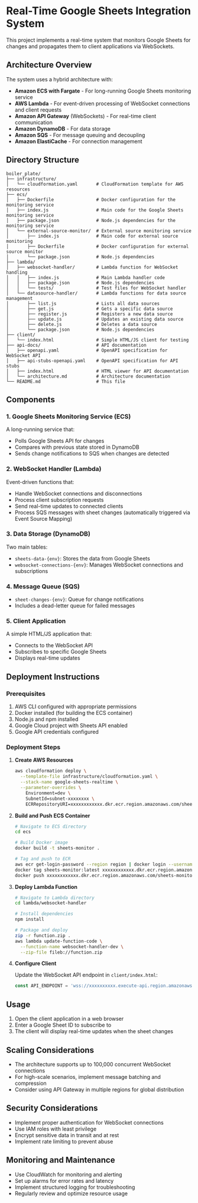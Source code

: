 # Real-Time Google Sheets Integration System

This project implements a real-time system that monitors Google Sheets for changes and propagates them to client applications via WebSockets.

## Architecture Overview

The system uses a hybrid architecture with:

- **Amazon ECS with Fargate** - For long-running Google Sheets monitoring service
- **AWS Lambda** - For event-driven processing of WebSocket connections and client requests
- **Amazon API Gateway** (WebSockets) - For real-time client communication
- **Amazon DynamoDB** - For data storage
- **Amazon SQS** - For message queuing and decoupling
- **Amazon ElastiCache** - For connection management

## Directory Structure

```
boiler_plate/
├── infrastructure/
│   └── cloudformation.yaml       # CloudFormation template for AWS resources
├── ecs/
│   ├── Dockerfile                # Docker configuration for the monitoring service
│   ├── index.js                  # Main code for the Google Sheets monitoring service
│   ├── package.json              # Node.js dependencies for the monitoring service
│   └── external-source-monitor/  # External source monitoring service
│       ├── index.js              # Main code for external source monitoring
│       ├── Dockerfile            # Docker configuration for external source monitor
│       └── package.json          # Node.js dependencies
├── lambda/
│   ├── websocket-handler/        # Lambda function for WebSocket handling
│   │   ├── index.js              # Main Lambda handler code
│   │   ├── package.json          # Node.js dependencies
│   │   └── tests/                # Test files for WebSocket handler
│   └── datasource-handler/       # Lambda functions for data source management
│       ├── list.js               # Lists all data sources
│       ├── get.js                # Gets a specific data source
│       ├── register.js           # Registers a new data source
│       ├── update.js             # Updates an existing data source
│       ├── delete.js             # Deletes a data source
│       └── package.json          # Node.js dependencies
├── client/
│   └── index.html                # Simple HTML/JS client for testing
├── api-docs/                     # API documentation
│   ├── openapi.yaml              # OpenAPI specification for WebSocket API
│   ├── api-stubs-openapi.yaml    # OpenAPI specification for API stubs
│   ├── index.html                # HTML viewer for API documentation
│   └── architecture.md           # Architecture documentation
└── README.md                     # This file
```

## Components

### 1. Google Sheets Monitoring Service (ECS)

A long-running service that:
- Polls Google Sheets API for changes
- Compares with previous state stored in DynamoDB
- Sends change notifications to SQS when changes are detected

### 2. WebSocket Handler (Lambda)

Event-driven functions that:
- Handle WebSocket connections and disconnections
- Process client subscription requests
- Send real-time updates to connected clients
- Process SQS messages with sheet changes (automatically triggered via Event Source Mapping)

### 3. Data Storage (DynamoDB)

Two main tables:
- `sheets-data-{env}`: Stores the data from Google Sheets
- `websocket-connections-{env}`: Manages WebSocket connections and subscriptions

### 4. Message Queue (SQS)

- `sheet-changes-{env}`: Queue for change notifications
- Includes a dead-letter queue for failed messages

### 5. Client Application

A simple HTML/JS application that:
- Connects to the WebSocket API
- Subscribes to specific Google Sheets
- Displays real-time updates

## Deployment Instructions

### Prerequisites

1. AWS CLI configured with appropriate permissions
2. Docker installed (for building the ECS container)
3. Node.js and npm installed
4. Google Cloud project with Sheets API enabled
5. Google API credentials configured

### Deployment Steps

1. **Create AWS Resources**

   ```bash
   aws cloudformation deploy \
     --template-file infrastructure/cloudformation.yaml \
     --stack-name google-sheets-realtime \
     --parameter-overrides \
       Environment=dev \
       SubnetId=subnet-xxxxxxxx \
       ECRRepositoryURI=xxxxxxxxxxxx.dkr.ecr.region.amazonaws.com/sheets-monitor
   ```

2. **Build and Push ECS Container**

   ```bash
   # Navigate to ECS directory
   cd ecs

   # Build Docker image
   docker build -t sheets-monitor .

   # Tag and push to ECR
   aws ecr get-login-password --region region | docker login --username AWS --password-stdin xxxxxxxxxxxx.dkr.ecr.region.amazonaws.com
   docker tag sheets-monitor:latest xxxxxxxxxxxx.dkr.ecr.region.amazonaws.com/sheets-monitor:latest
   docker push xxxxxxxxxxxx.dkr.ecr.region.amazonaws.com/sheets-monitor:latest
   ```

3. **Deploy Lambda Function**

   ```bash
   # Navigate to Lambda directory
   cd lambda/websocket-handler

   # Install dependencies
   npm install

   # Package and deploy
   zip -r function.zip .
   aws lambda update-function-code \
     --function-name websocket-handler-dev \
     --zip-file fileb://function.zip
   ```

4. **Configure Client**

   Update the WebSocket API endpoint in `client/index.html`:

   ```javascript
   const API_ENDPOINT = 'wss://xxxxxxxxxx.execute-api.region.amazonaws.com/dev';
   ```

## Usage

1. Open the client application in a web browser
2. Enter a Google Sheet ID to subscribe to
3. The client will display real-time updates when the sheet changes

## Scaling Considerations

- The architecture supports up to 100,000 concurrent WebSocket connections
- For high-scale scenarios, implement message batching and compression
- Consider using API Gateway in multiple regions for global distribution

## Security Considerations

- Implement proper authentication for WebSocket connections
- Use IAM roles with least privilege
- Encrypt sensitive data in transit and at rest
- Implement rate limiting to prevent abuse

## Monitoring and Maintenance

- Use CloudWatch for monitoring and alerting
- Set up alarms for error rates and latency
- Implement structured logging for troubleshooting
- Regularly review and optimize resource usage